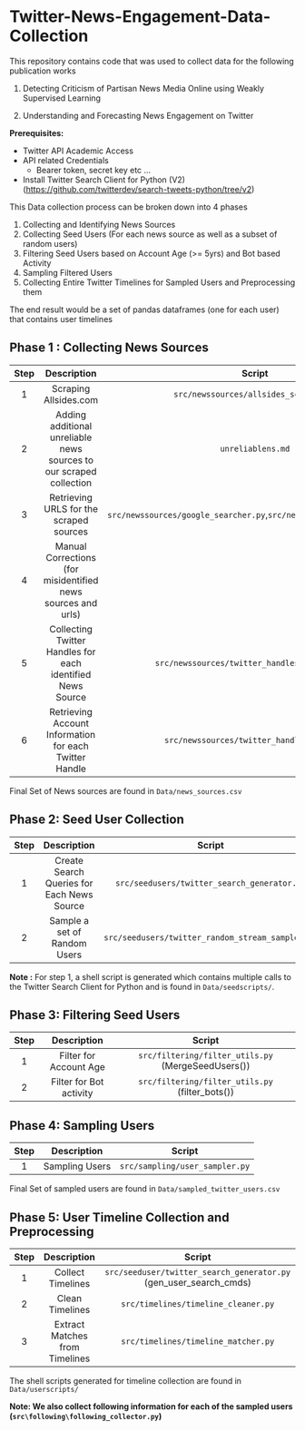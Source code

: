# Twitter-News-Engagement-Data-Collection

This repository contains code that was used to collect data for the following publication works

1. Detecting Criticism of Partisan News Media Online using Weakly Supervised Learning

2. Understanding and Forecasting News Engagement on Twitter

**Prerequisites:**

* Twitter API Academic Access
* API related Credentials
  * Bearer token, secret key etc ...
* Install Twitter Search Client for Python (V2) (<https://github.com/twitterdev/search-tweets-python/tree/v2>)

This Data collection process can be broken down into 4 phases

1. Collecting and Identifying News Sources
2. Collecting Seed Users (For each news source as well as a subset of random users)
3. Filtering Seed Users based on Account Age (>= 5yrs) and Bot based Activity
4. Sampling Filtered Users
5. Collecting Entire Twitter Timelines for Sampled Users and Preprocessing them

The end result would be a set of pandas dataframes (one for each user) that contains user timelines

## Phase 1 : Collecting News Sources

| **Step** |                           **Description**                           |              **Script**                 |
|:--------:|:-------------------------------------------------------------------:|:---------------------------------------:|
| 1        | Scraping Allsides.com                                               | `src/newssources/allsides_scraper.py`               |
| 2        | Adding additional unreliable news sources to our scraped collection | `unreliablens.md`                         |
| 3        | Retrieving URLS for the scraped sources                             | `src/newssources/google_searcher.py`,`src/newssources/url_parser.py`|
| 4        | Manual Corrections (for misidentified news sources and urls)        |                                         |
| 5        | Collecting Twitter Handles for each identified News Source          | `src/newssources/twitter_handles_searcher.py`          |
| 6        | Retrieving Account Information for each Twitter Handle              | `src/newssources/twitter_handles_info.py`     |

Final Set of News sources are found in `Data/news_sources.csv`

## Phase 2: Seed User Collection

| **Step** |               **Description**              |         **Script**        |
|:--------:|:------------------------------------------:|:-------------------------:|
| 1        | Create Search Queries for Each News Source | `src/seedusers/twitter_search_generator.py` |
| 2        | Sample a set of Random Users               | `src/seedusers/twitter_random_stream_sampler.py`|

**Note :** For step 1, a shell script is generated which contains multiple calls to the Twitter Search Client for Python and is found in `Data/seedscripts/`.

## Phase 3: Filtering Seed Users

| **Step** |     **Description**     |                     **Script**                     |
|:--------:|:-----------------------:|:--------------------------------------------------:|
| 1        | Filter for Account Age  | `src/filtering/filter_utils.py` (MergeSeedUsers()) |
| 2        | Filter for Bot activity | `src/filtering/filter_utils.py` (filter_bots())    |

## Phase 4: Sampling Users

| **Step** | **Description** |           **Script**           |
|:--------:|:---------------:|:------------------------------:|
| 1        | Sampling Users  | `src/sampling/user_sampler.py` |

Final Set of sampled users are found in `Data/sampled_twitter_users.csv`

## Phase 5: User Timeline Collection and Preprocessing

| **Step** |         **Description**        |                             **Script**                            |
|:--------:|:------------------------------:|:-----------------------------------------------------------------:|
| 1        | Collect Timelines              | `src/seeduser/twitter_search_generator.py` (gen_user_search_cmds) |
| 2        | Clean Timelines                | `src/timelines/timeline_cleaner.py`                               |
| 3        | Extract Matches from Timelines | `src/timelines/timeline_matcher.py`                               |

The shell scripts generated for timeline collection are found in `Data/userscripts/`

**Note: We also collect following information for each of the sampled users (`src\following\following_collector.py`)**
